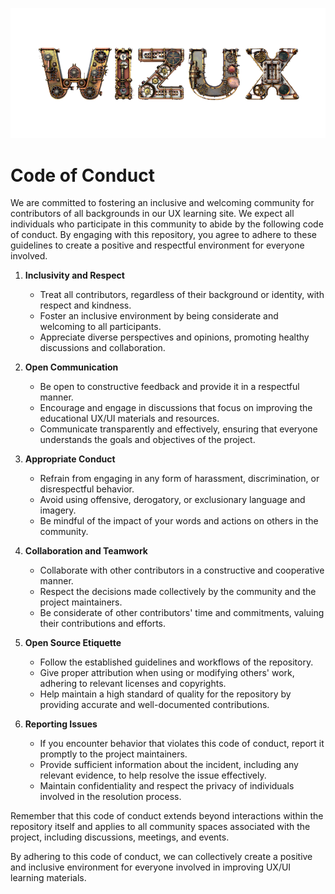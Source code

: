 ![title](images/logo_transparent.png)

# Code of Conduct 

We are committed to fostering an inclusive and welcoming community for contributors of all backgrounds in our UX
learning site. We expect all individuals who participate in this community to abide by the following code of conduct. By engaging with this repository, you agree to adhere to these guidelines to create a positive and respectful environment for everyone involved.

1. **Inclusivity and Respect**
   - Treat all contributors, regardless of their background or identity, with respect and kindness.
   - Foster an inclusive environment by being considerate and welcoming to all participants.
   - Appreciate diverse perspectives and opinions, promoting healthy discussions and collaboration.

2. **Open Communication**
   - Be open to constructive feedback and provide it in a respectful manner.
   - Encourage and engage in discussions that focus on improving the educational UX/UI materials and resources.
   - Communicate transparently and effectively, ensuring that everyone understands the goals and objectives of the project.

3. **Appropriate Conduct**
   - Refrain from engaging in any form of harassment, discrimination, or disrespectful behavior.
   - Avoid using offensive, derogatory, or exclusionary language and imagery.
   - Be mindful of the impact of your words and actions on others in the community.

4. **Collaboration and Teamwork**
   - Collaborate with other contributors in a constructive and cooperative manner.
   - Respect the decisions made collectively by the community and the project maintainers.
   - Be considerate of other contributors' time and commitments, valuing their contributions and efforts.

5. **Open Source Etiquette**
   - Follow the established guidelines and workflows of the repository.
   - Give proper attribution when using or modifying others' work, adhering to relevant licenses and copyrights.
   - Help maintain a high standard of quality for the repository by providing accurate and well-documented contributions.

6. **Reporting Issues**
   - If you encounter behavior that violates this code of conduct, report it promptly to the project maintainers.
   - Provide sufficient information about the incident, including any relevant evidence, to help resolve the issue effectively.
   - Maintain confidentiality and respect the privacy of individuals involved in the resolution process.

Remember that this code of conduct extends beyond interactions within the repository itself and applies to all community spaces associated with the project, including discussions, meetings, and events.

By adhering to this code of conduct, we can collectively create a positive and inclusive environment for everyone involved in improving 
UX/UI learning materials.
